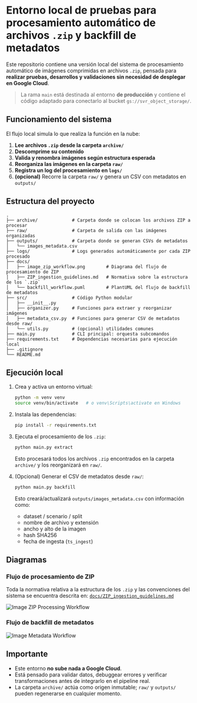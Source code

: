 # **Entorno local de pruebas para procesamiento automático de archivos `.zip` y backfill de metadatos**

Este repositorio contiene una versión local del sistema de procesamiento automático de imágenes comprimidas en archivos `.zip`, pensada para **realizar pruebas, desarrollos y validaciones sin necesidad de desplegar en Google Cloud**.

> La rama `main` está destinada al entorno **de producción** y contiene el código adaptado para conectarlo al bucket `gs://svr_object_storage/`.

## **Funcionamiento del sistema**

El flujo local simula lo que realiza la función en la nube:

1. **Lee archivos `.zip` desde la carpeta `archive/`**
2. **Descomprime su contenido**
3. **Valida y renombra imágenes según estructura esperada**
4. **Reorganiza las imágenes en la carpeta `raw/`**
5. **Registra un log del procesamiento en `logs/`**
6. **(opcional)** Recorre la carpeta `raw/` y genera un CSV con metadatos en `outputs/`

## **Estructura del proyecto**

```plaintext
.
├── archive/             # Carpeta donde se colocan los archivos ZIP a procesar
├── raw/                 # Carpeta de salida con las imágenes organizadas
├── outputs/             # Carpeta donde se generan CSVs de metadatos
│   └── images_metadata.csv
├── logs/                # Logs generados automáticamente por cada ZIP procesado
├── docs/
│   ├── image_zip_workflow.png        # Diagrama del flujo de procesamiento de ZIP
│   ├── ZIP_ingestion_guidelines.md   # Normativa sobre la estructura de los `.zip`
│   └── backfill_workflow.puml        # PlantUML del flujo de backfill de metadatos
├── src/                 # Código Python modular
│   ├── __init__.py
│   ├── organizer.py     # Funciones para extraer y reorganizar imágenes
│   ├── metadata_csv.py  # Funciones para generar CSV de metadatos desde raw/
│   └── utils.py         # (opcional) utilidades comunes
├── main.py              # CLI principal: orquesta subcomandos
├── requirements.txt     # Dependencias necesarias para ejecución local
├── .gitignore
└── README.md
```

## **Ejecución local**

1. Crea y activa un entorno virtual:

   ```bash
   python -m venv venv
   source venv/bin/activate   # o venv\Scripts\activate en Windows
   ```

2. Instala las dependencias:

   ```bash
   pip install -r requirements.txt
   ```

3. Ejecuta el procesamiento de los `.zip`:

   ```bash
   python main.py extract
   ```

   Esto procesará todos los archivos `.zip` encontrados en la carpeta `archive/` y los reorganizará en `raw/`.

4. (Opcional) Generar el CSV de metadatos desde `raw/`:

   ```bash
   python main.py backfill
   ```

   Esto creará/actualizará `outputs/images_metadata.csv` con información como:

   * dataset / scenario / split
   * nombre de archivo y extensión
   * ancho y alto de la imagen
   * hash SHA256
   * fecha de ingesta (`ts_ingest`)

## **Diagramas**

### **Flujo de procesamiento de ZIP**

Toda la normativa relativa a la estructura de los `.zip` y las convenciones del sistema se encuentra descrita en: [`docs/ZIP_ingestion_guidelines.md`](docs/ZIP_ingestion_guidelines.md)

![Image ZIP Processing Workflow](docs/image_zip_workflow.png)

### **Flujo de backfill de metadatos**

![Image Metadata Workflow](docs/metadata_workflow.png)

## **Importante**

* Este entorno **no sube nada a Google Cloud**.
* Está pensado para validar datos, debuggear errores y verificar transformaciones antes de integrarlo en el pipeline real.
* La carpeta `archive/` actúa como origen inmutable; `raw/` y `outputs/` pueden regenerarse en cualquier momento.
